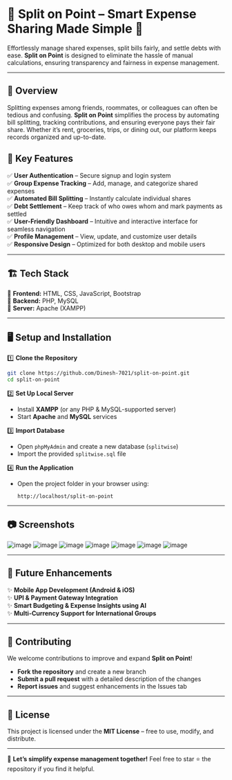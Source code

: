 # 🌟 Split on Point – Smart Expense Sharing Made Simple 💸  

Effortlessly manage shared expenses, split bills fairly, and settle debts with ease. **Split on Point** is designed to eliminate the hassle of manual calculations, ensuring transparency and fairness in expense management.  

---

## 📌 Overview  
Splitting expenses among friends, roommates, or colleagues can often be tedious and confusing. **Split on Point** simplifies the process by automating bill splitting, tracking contributions, and ensuring everyone pays their fair share. Whether it’s rent, groceries, trips, or dining out, our platform keeps records organized and up-to-date.  

## 🚀 Key Features  
✅ **User Authentication** – Secure signup and login system  
✅ **Group Expense Tracking** – Add, manage, and categorize shared expenses  
✅ **Automated Bill Splitting** – Instantly calculate individual shares  
✅ **Debt Settlement** – Keep track of who owes whom and mark payments as settled  
✅ **User-Friendly Dashboard** – Intuitive and interactive interface for seamless navigation  
✅ **Profile Management** – View, update, and customize user details  
✅ **Responsive Design** – Optimized for both desktop and mobile users  

---

## 🏗 Tech Stack  
🔹 **Frontend:** HTML, CSS, JavaScript, Bootstrap  
🔹 **Backend:** PHP, MySQL  
🔹 **Server:** Apache (XAMPP)  

---


## 🖥️ Setup and Installation  

1️⃣ **Clone the Repository**  
   ```sh
   git clone https://github.com/Dinesh-7021/split-on-point.git
   cd split-on-point
   ```

2️⃣ **Set Up Local Server**  
   - Install **XAMPP** (or any PHP & MySQL-supported server)  
   - Start **Apache** and **MySQL** services  

3️⃣ **Import Database**  
   - Open `phpMyAdmin` and create a new database (`splitwise`)  
   - Import the provided `splitwise.sql` file  

4️⃣ **Run the Application**  
   - Open the project folder in your browser using:  
     ```
     http://localhost/split-on-point
     ```  

---

## 📷 Screenshots  
![image](https://github.com/user-attachments/assets/c390074e-8f9f-4085-b93e-2b55fb4a437b)
![image](https://github.com/user-attachments/assets/73d78bdf-9945-4856-8243-c1378fa570a1)
![image](https://github.com/user-attachments/assets/16063df7-f484-472e-bd6a-7da2c036ffeb)
![image](https://github.com/user-attachments/assets/926db697-5453-462a-8665-38c8d101d83e)
![image](https://github.com/user-attachments/assets/592b3247-19a8-47a4-82a2-71cc4fbf6212)
![image](https://github.com/user-attachments/assets/3584d93e-8449-4083-836b-dc8e34c7196a)
![image](https://github.com/user-attachments/assets/e3de3940-2124-42a7-9a6a-0d737a0f5973)


 

---

## 🔮 Future Enhancements  
✨ **Mobile App Development (Android & iOS)**  
✨ **UPI & Payment Gateway Integration**  
✨ **Smart Budgeting & Expense Insights using AI**  
✨ **Multi-Currency Support for International Groups**  

---

## 🤝 Contributing  
We welcome contributions to improve and expand **Split on Point**!  
- **Fork the repository** and create a new branch  
- **Submit a pull request** with a detailed description of the changes  
- **Report issues** and suggest enhancements in the Issues tab  

---

## 📜 License  
This project is licensed under the **MIT License** – free to use, modify, and distribute.  

---

🚀 **Let’s simplify expense management together!** Feel free to star ⭐ the repository if you find it helpful.  
